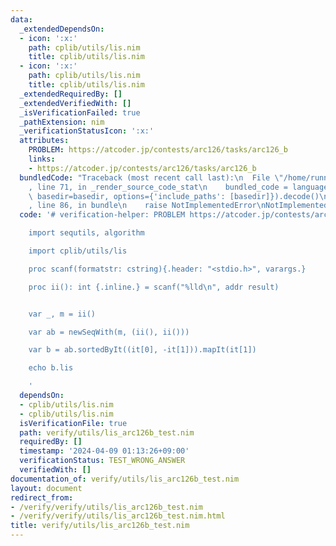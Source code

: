 ```yaml
---
data:
  _extendedDependsOn:
  - icon: ':x:'
    path: cplib/utils/lis.nim
    title: cplib/utils/lis.nim
  - icon: ':x:'
    path: cplib/utils/lis.nim
    title: cplib/utils/lis.nim
  _extendedRequiredBy: []
  _extendedVerifiedWith: []
  _isVerificationFailed: true
  _pathExtension: nim
  _verificationStatusIcon: ':x:'
  attributes:
    PROBLEM: https://atcoder.jp/contests/arc126/tasks/arc126_b
    links:
    - https://atcoder.jp/contests/arc126/tasks/arc126_b
  bundledCode: "Traceback (most recent call last):\n  File \"/home/runner/.local/lib/python3.10/site-packages/onlinejudge_verify/documentation/build.py\"\
    , line 71, in _render_source_code_stat\n    bundled_code = language.bundle(stat.path,\
    \ basedir=basedir, options={'include_paths': [basedir]}).decode()\n  File \"/home/runner/.local/lib/python3.10/site-packages/onlinejudge_verify/languages/nim.py\"\
    , line 86, in bundle\n    raise NotImplementedError\nNotImplementedError\n"
  code: '# verification-helper: PROBLEM https://atcoder.jp/contests/arc126/tasks/arc126_b

    import sequtils, algorithm

    import cplib/utils/lis

    proc scanf(formatstr: cstring){.header: "<stdio.h>", varargs.}

    proc ii(): int {.inline.} = scanf("%lld\n", addr result)


    var _, m = ii()

    var ab = newSeqWith(m, (ii(), ii()))

    var b = ab.sortedByIt((it[0], -it[1])).mapIt(it[1])

    echo b.lis

    '
  dependsOn:
  - cplib/utils/lis.nim
  - cplib/utils/lis.nim
  isVerificationFile: true
  path: verify/utils/lis_arc126b_test.nim
  requiredBy: []
  timestamp: '2024-04-09 01:13:26+09:00'
  verificationStatus: TEST_WRONG_ANSWER
  verifiedWith: []
documentation_of: verify/utils/lis_arc126b_test.nim
layout: document
redirect_from:
- /verify/verify/utils/lis_arc126b_test.nim
- /verify/verify/utils/lis_arc126b_test.nim.html
title: verify/utils/lis_arc126b_test.nim
---
```

